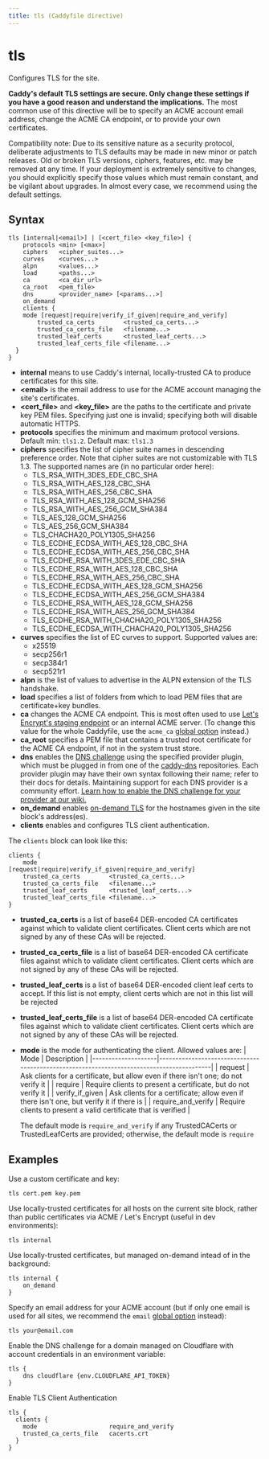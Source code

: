 ```yaml
---
title: tls (Caddyfile directive)
---
```


# tls

Configures TLS for the site.

**Caddy's default TLS settings are secure. Only change these settings if you have a good reason and understand the implications.** The most common use of this directive will be to specify an ACME account email address, change the ACME CA endpoint, or to provide your own certificates.

Compatibility note: Due to its sensitive nature as a security protocol, deliberate adjustments to TLS defaults may be made in new minor or patch releases. Old or broken TLS versions, ciphers, features, etc. may be removed at any time. If your deployment is extremely sensitive to changes, you should explicitly specify those values which must remain constant, and be vigilant about upgrades. In almost every case, we recommend using the default settings.


## Syntax

```caddy-d
tls [internal|<email>] | [<cert_file> <key_file>] {
	protocols <min> [<max>]
	ciphers   <cipher_suites...>
	curves    <curves...>
	alpn      <values...>
	load      <paths...>
	ca        <ca_dir_url>
	ca_root   <pem_file>
	dns       <provider_name> [<params...>]
	on_demand
	clients {
    mode [request|require|verify_if_given|require_and_verify]
		trusted_ca_certs        <trusted_ca_certs...>
		trusted_ca_certs_file   <filename...>
		trusted_leaf_certs      <trusted_leaf_certs...>
		trusted_leaf_certs_file <filename...>
  }
}
```

- **internal** means to use Caddy's internal, locally-trusted CA to produce certificates for this site.
- **&lt;email&gt;** is the email address to use for the ACME account managing the site's certificates.
- **&lt;cert_file&gt;** and **&lt;key_file&gt;** are the paths to the certificate and private key PEM files. Specifying just one is invalid; specifying both will disable automatic HTTPS.
- **protocols** specifies the minimum and maximum protocol versions. Default min: `tls1.2`. Default max: `tls1.3`
- **ciphers** specifies the list of cipher suite names in descending preference order. Note that cipher suites are not customizable with TLS 1.3. The supported names are (in no particular order here):
	- TLS_RSA_WITH_3DES_EDE_CBC_SHA
	- TLS_RSA_WITH_AES_128_CBC_SHA
	- TLS_RSA_WITH_AES_256_CBC_SHA
	- TLS_RSA_WITH_AES_128_GCM_SHA256
	- TLS_RSA_WITH_AES_256_GCM_SHA384
	- TLS_AES_128_GCM_SHA256
	- TLS_AES_256_GCM_SHA384
	- TLS_CHACHA20_POLY1305_SHA256
	- TLS_ECDHE_ECDSA_WITH_AES_128_CBC_SHA
	- TLS_ECDHE_ECDSA_WITH_AES_256_CBC_SHA
	- TLS_ECDHE_RSA_WITH_3DES_EDE_CBC_SHA
	- TLS_ECDHE_RSA_WITH_AES_128_CBC_SHA
	- TLS_ECDHE_RSA_WITH_AES_256_CBC_SHA
	- TLS_ECDHE_ECDSA_WITH_AES_128_GCM_SHA256
	- TLS_ECDHE_ECDSA_WITH_AES_256_GCM_SHA384
	- TLS_ECDHE_RSA_WITH_AES_128_GCM_SHA256
	- TLS_ECDHE_RSA_WITH_AES_256_GCM_SHA384
	- TLS_ECDHE_RSA_WITH_CHACHA20_POLY1305_SHA256
	- TLS_ECDHE_ECDSA_WITH_CHACHA20_POLY1305_SHA256
- **curves** specifies the list of EC curves to support. Supported values are:
	- x25519
	- secp256r1
	- secp384r1
	- secp521r1
- **alpn** is the list of values to advertise in the ALPN extension of the TLS handshake.
- **load** specifies a list of folders from which to load PEM files that are certificate+key bundles.
- **ca** changes the ACME CA endpoint. This is most often used to use [Let's Encrypt's staging endpoint](https://letsencrypt.org/docs/staging-environment/) or an internal ACME server. (To change this value for the whole Caddyfile, use the `acme_ca` [global option](/docs/caddyfile/options) instead.)
- **ca_root** specifies a PEM file that contains a trusted root certificate for the ACME CA endpoint, if not in the system trust store.
- **dns** enables the [DNS challenge](/docs/automatic-https#dns-challenge) using the specified provider plugin, which must be plugged in from one of the [caddy-dns](https://github.com/caddy-dns) repositories. Each provider plugin may have their own syntax following their name; refer to their docs for details. Maintaining support for each DNS provider is a community effort. [Learn how to enable the DNS challenge for your provider at our wiki.](https://caddy.community/t/how-to-use-dns-provider-modules-in-caddy-2/8148)
- **on_demand** enables [on-demand TLS](/docs/automatic-https#on-demand-tls) for the hostnames given in the site block's address(es).
- **clients** enables and configures TLS client authentication.

The `clients` block can look like this:

```caddy-d
clients {
	mode                    [request|require|verify_if_given|require_and_verify]
	trusted_ca_certs        <trusted_ca_certs...>
	trusted_ca_certs_file   <filename...>
	trusted_leaf_certs      <trusted_leaf_certs...>
	trusted_leaf_certs_file <filename...>
}
```

- **trusted_ca_certs** is a list of base64 DER-encoded CA certificates against which to validate client certificates. Client certs which are not signed by any of these CAs will be rejected.
- **trusted_ca_certs_file** is a list of base64 DER-encoded CA certificate files against which to validate client certificates. Client certs which are not signed by any of these CAs will be rejected.
- **trusted_leaf_certs** is a list of base64 DER-encoded client leaf certs to accept. If this list is not empty, client certs which are not in this list will be rejected
- **trusted_leaf_certs_file** is a list of base64 DER-encoded CA certificate files against which to validate client certificates. Client certs which are not signed by any of these CAs will be rejected.
- **mode** is the mode for authenticating the client. Allowed values are:
  | Mode               | Description                                                                              |
  |--------------------|------------------------------------------------------------------------------------------|
  | request            | Ask clients for a certificate, but allow even if there isn't one; do not verify it       |
  | require            | Require clients to present a certificate, but do not verify it                           |
  | verify_if_given    | Ask clients for a certificate; allow even if there isn't one, but verify it if there is  |
	| require_and_verify | Require clients to present a valid certificate that is verified                          |

	The default mode is `require_and_verify` if any TrustedCACerts or TrustedLeafCerts are provided; otherwise, the default mode is `require`


## Examples

Use a custom certificate and key:

```caddy-d
tls cert.pem key.pem
```

Use locally-trusted certificates for all hosts on the current site block, rather than public certificates via ACME / Let's Encrypt (useful in dev environments):

```caddy-d
tls internal
```

Use locally-trusted certificates, but managed on-demand intead of in the background:

```caddy-d
tls internal {
	on_demand
}
```

Specify an email address for your ACME account (but if only one email is used for all sites, we recommend the `email` [global option](/docs/caddyfile/options) instead):

```caddy-d
tls your@email.com
```

Enable the DNS challenge for a domain managed on Cloudflare with account credentials in an environment variable:

```caddy-d
tls {
	dns cloudflare {env.CLOUDFLARE_API_TOKEN}
}
```

Enable TLS Client Authentication

```caddy-d
tls {
  clients {
    mode                    require_and_verify
    trusted_ca_certs_file   cacerts.crt
  }
}
```
